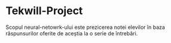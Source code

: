 # Tekwill-Project
Scopul neural-netowrk-ului este prezicerea notei elevilor în baza răspunsurilor oferite de aceștia la o serie de întrebări.
